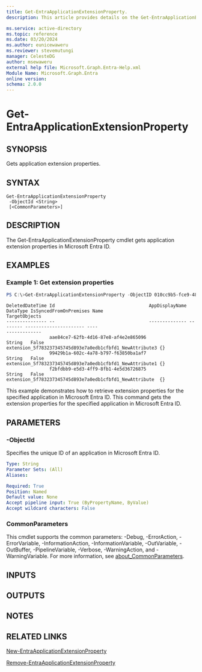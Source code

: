 ```yaml
---
title: Get-EntraApplicationExtensionProperty.
description: This article provides details on the Get-EntraApplicationExtensionProperty command.

ms.service: active-directory
ms.topic: reference
ms.date: 03/20/2024
ms.author: eunicewaweru
ms.reviewer: stevemutungi
manager: CelesteDG
author: msewaweru
external help file: Microsoft.Graph.Entra-Help.xml
Module Name: Microsoft.Graph.Entra
online version:
schema: 2.0.0
---
```


# Get-EntraApplicationExtensionProperty

## SYNOPSIS
Gets application extension properties.

## SYNTAX

```
Get-EntraApplicationExtensionProperty 
 -ObjectId <String> 
 [<CommonParameters>]
```

## DESCRIPTION
The Get-EntraApplicationExtensionProperty cmdlet gets application extension properties in Microsoft Entra ID.

## EXAMPLES

### Example 1: Get extension properties
```Powershell
PS C:\>Get-EntraApplicationExtensionProperty -ObjectID 010cc9b5-fce9-485e-9566-c68debafac5f
```
```Output
DeletedDateTime Id                                   AppDisplayName DataType IsSyncedFromOnPremises Name                                                     TargetObjects
--------------- --                                   -------------- -------- ---------------------- ----                                                     -------------
                aae84ce7-62fb-4d16-87e8-af4e2e865096                String   False                  extension_5f783237345745d893e7a0edb1cfbfd1_NewAttribute3 {}
                99429b1a-602c-4a78-b797-f63850ba1af7                String   False                  extension_5f783237345745d893e7a0edb1cfbfd1_NewAttribute1 {}
                f2bfdbb9-e5d3-4ff9-8fb1-4e5d36726875                String   False                  extension_5f783237345745d893e7a0edb1cfbfd1_NewAttribute  {}
```

This example demonstrates how to retrieve extension properties for the specified application in Microsoft Entra ID.
This command gets the extension properties for the specified application in Microsoft Entra ID.

## PARAMETERS

### -ObjectId
Specifies the unique ID of an application in Microsoft Entra ID.

```yaml
Type: String
Parameter Sets: (All)
Aliases:

Required: True
Position: Named
Default value: None
Accept pipeline input: True (ByPropertyName, ByValue)
Accept wildcard characters: False
```

### CommonParameters
This cmdlet supports the common parameters: -Debug, -ErrorAction, -ErrorVariable, -InformationAction, -InformationVariable, -OutVariable, -OutBuffer, -PipelineVariable, -Verbose, -WarningAction, and -WarningVariable. For more information, see [about_CommonParameters](http://go.microsoft.com/fwlink/?LinkID=113216).

## INPUTS

## OUTPUTS

## NOTES

## RELATED LINKS

[New-EntraApplicationExtensionProperty](New-EntraApplicationExtensionProperty.md)

[Remove-EntraApplicationExtensionProperty](Remove-EntraApplicationExtensionProperty.md)

